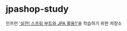 # jpashop-study
인프런 ['실전! 스프링 부트와 JPA 활용1'](https://www.inflearn.com/course/%EC%8A%A4%ED%94%84%EB%A7%81%EB%B6%80%ED%8A%B8-JPA-%ED%99%9C%EC%9A%A9-1/lecture/21871?tab=curriculum)을 학습하기 위한 저장소
